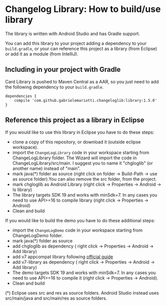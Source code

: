 # Changelog Library: How to build/use library

The library is written with Android Studio and has Gradle support.

You can add this library to your project adding a dependency to your `build.gradle`, or your can reference this project as a library (from Eclipse) or add it as a module (from IntelliJ).


## Including in your project with Gradle

Card Library is pushed to Maven Central as a AAR, so you just need to add the following dependency to your `build.gradle`.

    dependencies {
        compile 'com.github.gabrielemariotti.changeloglib:library:1.5.0'
    }


## Reference this project as a library in Eclipse

If you would like to use this library in Eclipse you have to do these steps:

- clone a copy of this repository, or download it (outside eclipse workspace).
- import the `ChangeLogLibrary` code in your workspace starting from ChangeLogLibrary folder. The Wizard will import the code in ChangeLogLibrary/src/main. I suggest you to name it "chgloglib" (or another name) instead of "main".
- mark java(*) folder as source (right click on folder -> Build-Path -> use as source folder).You can also remove the src folder, from the project.
- mark chgloglib as Android Library (right click -> Properties -> Android -> Is library)
- The library targets SDK 19 and works with minSdk=7. In any cases you need to use API>=16 to compile library (right click -> Properties -> Android)
- Clean and build


If you would like to build the demo you have to do these additional steps:

- import the `ChangeLogDemo` code in your workspace starting from ChangeLogDemo folder.
- mark java(*) folder as source
- add chgloglib as dependency ( right click -> Properties -> Android -> Add library)
- add v7 appcompat library following [official guide](http://developer.android.com/tools/support-library/setup.html#libs-with-res)
- add v7-library as dependency ( right click -> Properties -> Android -> Add library)
- The demo targets SDK 19 and works with minSdk=7. In any cases you need to use API>=16 to compile it (right click -> Properties -> Android).
- Clean and build


(*) Eclipse uses src and res as source folders.
Android Studio instead uses src/main/java and src/main/res as source folders.

